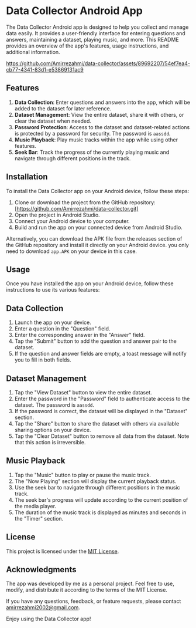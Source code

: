 # Data Collector Android App

The Data Collector Android app is designed to help you collect and manage data easily. It provides a user-friendly interface for entering questions and answers, maintaining a dataset, playing music, and more. This README provides an overview of the app's features, usage instructions, and additional information.



https://github.com/Amirrezahmi/data-collector/assets/89692207/54ef7ea4-cb77-4341-83d1-e53869131ac9



## Features

   1. $\textbf{Data Collection}$: Enter questions and answers into the app, which will be added to the dataset for later reference.
   2. $\textbf{Dataset Management}$: View the entire dataset, share it with others, or clear the dataset when needed.
   3. $\textbf{Password Protection}$: Access to the dataset and dataset-related actions is protected by a password for security. The password is `aassdd`.
   4. $\textbf{Music Playback}$: Play music tracks within the app while using other features.
   5. $\textbf{Seek Bar}$: Track the progress of the currently playing music and navigate through different positions in the track.


## Installation

To install the Data Collector app on your Android device, follow these steps:

  1. Clone or download the project from the GitHub repository: [https://github.com/Amirrezahmi/data-collector.git]
  2. Open the project in Android Studio.
  3. Connect your Android device to your computer.
  4. Build and run the app on your connected device from Android Studio.

Alternatively, you can download the APK file from the releases section of the GitHub repository and install it directly on your Android device. you only need to download `app.APK` on your device in this case.

## Usage

Once you have installed the app on your Android device, follow these instructions to use its various features:

## Data Collection

   1. Launch the app on your device.
   2. Enter a question in the "Question" field.
   3. Enter the corresponding answer in the "Answer" field.
   4. Tap the "Submit" button to add the question and answer pair to the dataset.
   5. If the question and answer fields are empty, a toast message will notify you to fill in both fields.

## Dataset Management

   1. Tap the "View Dataset" button to view the entire dataset.
   2. Enter the password in the "Password" field to authenticate access to the dataset. The password is `aassdd`.
   3. If the password is correct, the dataset will be displayed in the "Dataset" section.
   4. Tap the "Share" button to share the dataset with others via available sharing options on your device.
   5. Tap the "Clear Dataset" button to remove all data from the dataset. Note that this action is irreversible.

## Music Playback

   1. Tap the "Music" button to play or pause the music track.
   2. The "Now Playing" section will display the current playback status.
   3. Use the seek bar to navigate through different positions in the music track.
   4. The seek bar's progress will update according to the current position of the media player.
   5. The duration of the music track is displayed as minutes and seconds in the "Timer" section.

## License

This project is licensed under the [MIT License](https://opensource.org/license/mit/).

## Acknowledgments

The app was developed by me as a personal project. Feel free to use, modify, and distribute it according to the terms of the MIT License.

If you have any questions, feedback, or feature requests, please contact amirrezahmi2002@gmail.com.

Enjoy using the Data Collector app!
